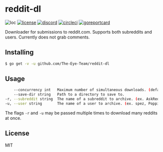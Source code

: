 # reddit-dl
![loc](https://tokei.rs/b1/github.com/The-Eye-Team/reddit-dl)
[![license](https://img.shields.io/github/license/The-Eye-Team/reddit-dl.svg)](https://github.com/The-Eye-Team/reddit-dl/blob/master/LICENSE)
[![discord](https://img.shields.io/discord/302796547656253441.svg)](https://discord.gg/the-eye)
[![circleci](https://circleci.com/gh/The-Eye-Team/reddit-dl.svg?style=svg)](https://circleci.com/gh/The-Eye-Team/reddit-dl)
[![goreportcard](https://goreportcard.com/badge/github.com/The-Eye-Team/reddit-dl)](https://goreportcard.com/report/github.com/The-Eye-Team/reddit-dl)

Downloader for submissions to reddit.com. Supports both subreddits and users. Currently does not grab comments.

## Installing
```sh
$ go get -v -u github.com/The-Eye-Team/reddit-dl
```

## Usage
```sh
    --concurrency int   Maximum number of simultaneous downloads. (default 10)
    --save-dir string   Path to a directory to save to.
-r, --subreddit string  The name of a subreddit to archive. (ex. AskReddit, unixporn, CasualConversation, etc.)
-u, --user string       The name of a user to archive. (ex. spez, PoppinKREAM, Shitty_Watercolour, etc.)
```
The flags `-r` and `-u` may be passed multiple times to download many reddits at once.

## License
MIT
